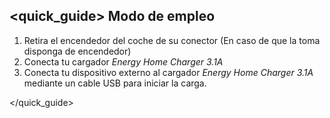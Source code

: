 ## <quick_guide> Modo de empleo

1. Retira el encendedor del coche de su conector (En caso de que la toma disponga de encendedor)
2. Conecta tu cargador *Energy Home Charger 3.1A*
2. Conecta tu dispositivo externo al cargador *Energy Home Charger 3.1A* mediante un cable USB para
iniciar la carga.

</quick_guide>
